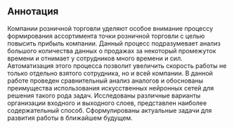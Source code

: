 ## Аннотация 

Компании розничной торговли уделяют особое внимание процессу формирования ассортимента точки розничной торговли с целью повысить прибыль компании. Данный процесс подразумевает анализ большого количества данных о продажах за некоторый промежуток времени и отнимает у сотрудников много времени и сил. Автоматизация этого процесса позволит увеличить скорость работы не только отдельно взятого сотрудника, но и всей компании. В данной работе проведен сравнительный анализ аналогов и обоснованы преимущества использования искусственных нейронных сетей для решения такого рода задач. Исследованы различные варианты организации входного и выходного слоев, представлен наиболее содержательный способ. Сформулированы актуальные задачи для развития работы в ближайшем будущем. 